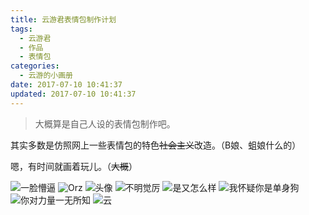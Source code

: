 ```yaml
---
title: 云游君表情包制作计划
tags:
  - 云游君
  - 作品
  - 表情包
categories:
  - 云游的小画册
date: 2017-07-10 10:41:37
updated: 2017-07-10 10:41:37
---
```


> 大概算是自己人设的表情包制作吧。

<!-- more -->

其实多数是仿照网上一些表情包的特色~~社会主义~~改造。（B娘、蛆娘什么的）

嗯，有时间就画着玩儿。（~~大概~~）

![一脸懵逼](/images/draw/yunyoujun/daze.png)
![Orz](/images/draw/yunyoujun/orz.png)
![头像](/images/draw/yunyoujun/portrait.jpg)
![不明觉厉](/images/draw/yunyoujun/shuo-ren-hua-ba.jpg)
![是又怎么样](/images/draw/yunyoujun/yes-and-then.jpg)
![我怀疑你是单身狗](/images/draw/yunyoujun/you-are-a-single-dog.jpg)
![你对力量一无所知](/images/draw/yunyoujun/you-do-not-know-strength.jpg)
![云](/images/draw/yunyoujun/yun-logo.jpg)